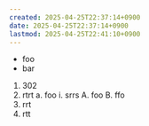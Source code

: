 ```yaml
---
created: 2025-04-25T22:37:14+0900
date: 2025-04-25T22:37:14+0900
lastmod: 2025-04-25T22:41:10+0900
---
```



- foo
- bar

1. 302
2. rtrt
  a. foo
    i. srrs
      A.  foo
      B.  ffo
3. rrt
4. rtt
